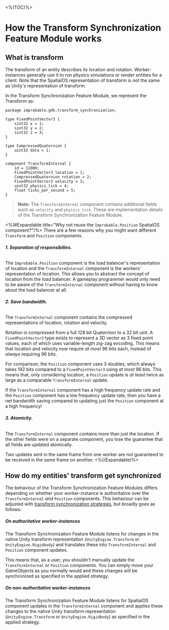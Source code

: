 <%(TOC)%>

# How the Transform Synchronization Feature Module works

## What is transform

The transform of an entity describes its location and rotation. Worker-instances generally use it to run physics simulations or render entities for a client. Note that the SpatialOS representation of transform is _not_ the same as Unity's representation of transform.

In the Transform Synchronization Feature Module, we represent the Transform as:

```schemalang
package improbable.gdk.transform_synchronization;

type FixedPointVector3 {
    sint32 x = 1;
    sint32 y = 2;
    sint32 z = 3;
}

type CompressedQuaternion {
    uint32 data = 1;
}

component TransformInternal {
    id = 11000;
    FixedPointVector3 location = 1;
    CompressedQuaternion rotation = 2;
    FixedPointVector3 velocity = 3;
    uint32 physics_tick = 4;
    float ticks_per_second = 5;
}
```

> **Note:** The `TransformInternal` component contains additional fields such as `velocity` and `physics_tick`. These are implementation details of the Transform Synchronization Feature Module.

<%(#Expandable title="Why not reuse the <code>Improbable.Position</code> SpatialOS component?")%>
There are a few reasons why you might want different `Transform` and `Position` components.

###### **1. Separation of responsibilies.**

The `Improbable.Position` component is the load balancer's representation of location and the `TransformInternal` component is the workers' representation of location. This allows you to abstract the concept of location from the load balancer. A gameplay programmer would only need to be aware of the `TransformInternal` component without having to know about the load balancer at all.

###### **2. Save bandwidth.**

The `TransformInternal` component contains the compressed representations of location, rotation and velocity.

Rotation is compressed from a full 128 bit Quaternion to a 32 bit uint. A `FixedPointVector3` type exists to represent a 3D vector as 3 fixed point values, each of which uses variable-length zig-zag encoding. This means that location and velocity now require _at most_ 96 bits each, instead of _always_ requiring 96 bits.

For comparison, the `Position` component uses 3 doubles, which always takes 192 bits compared to a `FixedPointVector3` using _at most_ 96 bits. This means that, only considering location, a `Position` update is _at least_ twice as large as a comparable `TransformInternal` update.

If the `TransformInternal` component has a high frequency update rate and the `Position` component has a low frequency update rate, then you have a net bandwidth saving compared to updating just the `Position` component at a high frequency!

###### **3. Atomicity.**
The `TransformInternal` component contains more than just the location. If the other fields were on a separate component, you lose the guarantee that all fields are updated atomically.

Two updates sent in the same frame from one worker are _not_ guaranteed to be received in the same frame on another.
<%(/Expandable)%>

## How do my entities' transform get synchronized

The behaviour of the Transform Synchronization Feature Modules differs depending on whether your worker-instance is authoritative over the `TransformInternal` _and_ `Position` components. This behaviour can be adjusted with [transform synchronization strategies]({{urlRoot}}/modules/transform-sync/strategies), but broadly goes as follows:

##### On authoritative worker-instances

The Transform Synchronization Feature Module listens for changes in the native Unity transform representation (`UnityEngine.Transform` or `UnityEngine.Rigidbody`) and translates these into `TransformInternal` and `Position` component updates.

This means that, as a user, you shouldn't manually update the `TransformInternal` or `Position` components. You can simply move your GameObjects as you normally would and these changes will be synchronized as specified in the applied strategy.

##### On non-authoritative worker-instances

The Transform Synchronization Feature Module listens for SpatialOS component updates in the `TransformInternal` component and applies these changes to the native Unity transform representation (`UnityEngine.Transform` or `UnityEngine.Rigidbody`) as specified in the applied strategy.
